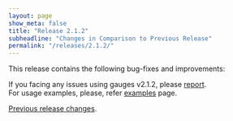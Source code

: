 ```yaml
---
layout: page
show_meta: false
title: "Release 2.1.2"
subheadline: "Changes in Comparison to Previous Release"
permalink: "/releases/2.1.2/"
---
```


This release contains the following bug-fixes and improvements:

If you facing any issues using gauges v2.1.2, please [report](https://github.com/Mikhus/canvas-gauges/issues).  
For usage examples, please, refer [examples]({{site.url}}/documentation/examples/) page.

[Previous release changes]({{site.url}}/releases/2.1.1/).

